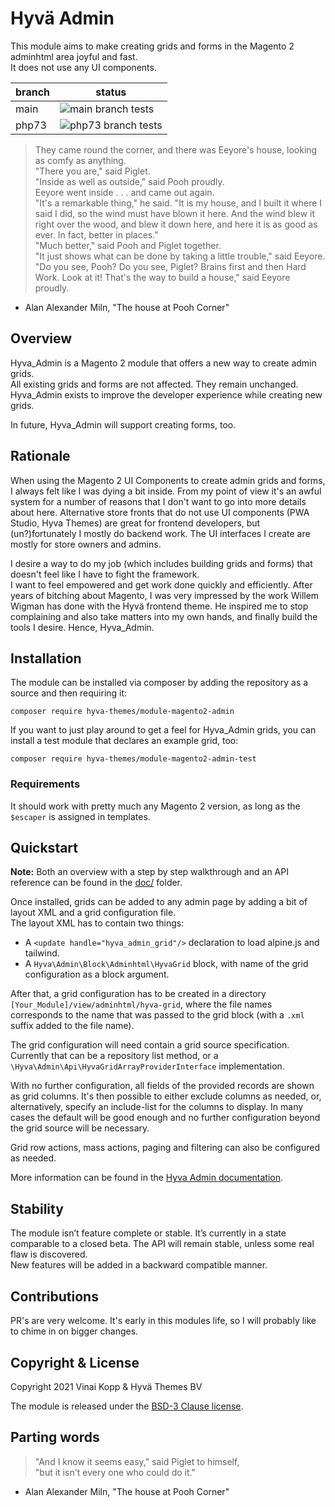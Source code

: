 # Hyvä Admin

This module aims to make creating grids and forms in the Magento 2 adminhtml area joyful and fast.    
It does not use any UI components.


|branch|status|
|---|---|
|main|![main branch tests](https://github.com/hyva-themes/magento2-hyva-admin/workflows/Hyv%C3%A4%20Admin%20Tests/badge.svg)|
|php73|![php73 branch tests](https://github.com/hyva-themes/magento2-hyva-admin/workflows/Hyv%C3%A4%20Admin%20Tests/badge.svg?branch=php73)|

> They  came  round  the  corner,  and there was Eeyore's
  house, looking as comfy as anything.  
          "There you are," said Piglet.  
          "Inside as well as outside," said Pooh proudly.  
          Eeyore went inside . . . and came out again.  
          "It's a remarkable thing," he said. "It  is  my  house,
  and  I built it where I said I did, so the wind must have blown
  it here. And the wind blew it right over the wood, and blew  it
  down  here,  and here it is as good as ever. In fact, better in
  places."  
          "Much better," said Pooh and Piglet together.  
          "It just shows what can be  done  by  taking  a  little
  trouble,"  said Eeyore. "Do you see, Pooh? Do you see, Piglet?
  Brains first and then Hard Work. Look at it! That's the way  to
  build a house," said Eeyore proudly.

- Alan Alexander Miln, "The house at Pooh Corner"

## Overview

Hyva_Admin is a Magento 2 module that offers a new way to create admin grids.  
All existing grids and forms are not affected. They remain unchanged.  
Hyva_Admin exists to improve the developer experience while creating new grids.

In future, Hyva_Admin will support creating forms, too.

## Rationale

When using the Magento 2 UI Components to create admin grids and forms, I always felt like I was dying a bit inside. From my point of view it's an awful system for a number of reasons that I don't want to go into more details about here.
Alternative store fronts that do not use UI components (PWA Studio, Hyva Themes) are great for frontend developers, but (un?)fortunately I mostly do backend work. The UI interfaces I create are mostly for store owners and admins.
 
I desire a way to do my job (which includes building grids and forms) that doesn't feel like I have to fight the framework.  
I want to feel empowered and get work done quickly and efficiently.
After years of bitching about Magento, I was very impressed by the work Willem Wigman has done with the Hyvä frontend theme.
He inspired me to stop complaining and also take matters into my own hands, and finally build the tools I desire.
Hence, Hyva_Admin. 


## Installation

The module can be installed via composer by adding the repository as a source and then requiring it: 

```
composer require hyva-themes/module-magento2-admin
```

If you want to just play around to get a feel for Hyva_Admin grids, you can install a test module that declares an example grid, too:

```
composer require hyva-themes/module-magento2-admin-test
```

### Requirements

It should work with pretty much any Magento 2 version, as long as the `$escaper` is assigned in templates.

## Quickstart

**Note:** Both an overview with a step by step walkthrough and an API reference can be found in the [doc/](./doc/) folder.

Once installed, grids can be added to any admin page by adding a bit of layout XML and a grid configuration file.  
The layout XML has to contain two things:

* A `<update handle="hyva_admin_grid"/>` declaration to load alpine.js and tailwind.
* A `Hyva\Admin\Block\Adminhtml\HyvaGrid` block, with name of the grid configuration as a block argument.

After that, a grid configuration has to be created in a directory `[Your_Module]/view/adminhtml/hyva-grid`, where the
file names corresponds to the name that was passed to the grid block (with a `.xml` suffix added to the file name).

The grid configuration will need contain a grid source specification. Currently that can be a repository list method, or a
`\Hyva\Admin\Api\HyvaGridArrayProviderInterface` implementation.

With no further configuration, all fields of the provided records are shown as grid columns.
It's then possible to either exclude columns as needed, or, alternatively, specify an include-list for the columns to display.
In many cases the default will be good enough and no further configuration beyond the grid source will be necessary.

Grid row actions, mass actions, paging and filtering can also be configured as needed.

More information can be found in the [Hyva Admin documentation](./doc/).

## Stability

The module isn’t feature complete or stable. It’s currently in a state comparable to a closed beta.
The API will remain stable, unless some real flaw is discovered.  
New features will be added in a backward compatible manner.  

## Contributions

PR's are very welcome.
It's early in this modules life, so I will probably like to chime in on bigger changes.

## Copyright & License

Copyright 2021 Vinai Kopp & Hyvä Themes BV

The module is released under the [BSD-3 Clause license](LICENSE.txt).

## Parting words

> "And  I  know  it  seems easy," said Piglet to himself,  
  "but it isn't every one who could do it."  
- Alan Alexander Miln, "The house at Pooh Corner"
